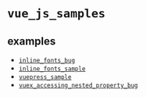 # `vue_js_samples`
## examples
* [`inline_fonts_bug`](./inline_fonts_bug)
* [`inline_fonts_sample`](./inline_fonts_sample)
* [`vuepress_sample`](./vuepress_sample)
* [`vuex_accessing_nested_property_bug`](./vuex_accessing_nested_property_bug)
